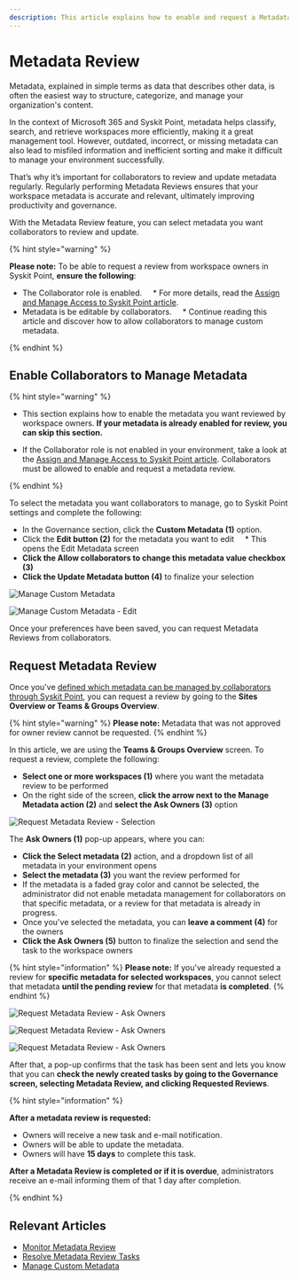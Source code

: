 ```yaml
---
description: This article explains how to enable and request a Metadata Review. 
---
```


# Metadata Review 

Metadata, explained in simple terms as data that describes other data, is often the easiest way to structure, categorize, and manage your organization's content. 

In the context of Microsoft 365 and Syskit Point, metadata helps classify, search, and retrieve workspaces more efficiently, making it a great management tool. However, outdated, incorrect, or missing metadata can also lead to misfiled information and inefficient sorting and make it difficult to manage your environment successfully. 

That’s why it’s important for collaborators to review and update metadata regularly. Regularly performing Metadata Reviews ensures that your workspace metadata is accurate and relevant, ultimately improving productivity and governance.

With the Metadata Review feature, you can select metadata you want collaborators to review and update. 

{% hint style="warning" %}

**Please note:** To be able to request a review from workspace owners in Syskit Point, **ensure the following**:
* The Collaborator role is enabled. 
    * For more details, read the [Assign and Manage Access to Syskit Point article](../../configuration/enable-role-based-access.md#syskit-point-collaborators-1).
* Metadata is be editable by collaborators. 
    * Continue reading this article and discover how to allow collaborators to manage custom metadata.

{% endhint %}

## Enable Collaborators to Manage Metadata

{% hint style="warning" %}
* This section explains how to enable the metadata you want reviewed by workspace owners. **If your metadata is already enabled for review, you can skip this section.**

* If the Collaborator role is not enabled in your environment, take a look at the [Assign and Manage Access to Syskit Point article](../../configuration/enable-role-based-access.md#syskit-point-collaborators-1). Collaborators must be allowed to enable and request a metadata review.  

{% endhint %}


To select the metadata you want collaborators to manage, go to Syskit Point settings and complete the following:

* In the Governance section, click the **Custom Metadata (1)** option. 
* Click the **Edit button (2)** for the metadata you want to edit
    * This opens the Edit Metadata screen
* **Click the Allow collaborators to change this metadata value checkbox (3)**
* **Click the Update Metadata button (4)** to finalize your selection 

![Manage Custom Metadata](../../.gitbook/assets/manage-metadata-review-custom.png)

![Manage Custom Metadata - Edit](../../.gitbook/assets/manage-metadata-review-edit.png)

Once your preferences have been saved, you can request Metadata Reviews from collaborators.


## Request Metadata Review

Once you've [defined which metadata can be managed by collaborators through Syskit Point](#enable-collaborators-to-manage-metadata), you can request a review by going to the **Sites Overview or Teams & Groups Overview**. 

{% hint style="warning" %}
**Please note:** Metadata that was not approved for owner review cannot be requested.
{% endhint %}

In this article, we are using the **Teams & Groups Overview** screen. To request a review, complete the following:

* **Select one or more workspaces (1)** where you want the metadata review to be performed
* On the right side of the screen, **click the arrow next to the Manage Metadata action (2)** and **select the Ask Owners (3)** option

![Request Metadata Review - Selection](../../.gitbook/assets/request-metadata-review-selection.png)

The **Ask Owners (1)** pop-up appears, where you can:

* **Click the Select metadata (2)** action, and a dropdown list of all metadata in your environment opens
* **Select the metadata (3)** you want the review performed for
 * If the metadata is a faded gray color and cannot be selected, the administrator did not enable metadata management for collaborators on that specific metadata, or a review for that metadata is already in progress.
* Once you've selected the metadata, you can **leave a comment (4)** for the owners 
* **Click the Ask Owners (5)** button to finalize the selection and send the task to the workspace owners

{% hint style="information" %}
**Please note:** If you've already requested a review for **specific metadata for selected workspaces**, you cannot select that metadata **until the pending review** for that metadata **is completed**.
{% endhint %}

![Request Metadata Review - Ask Owners](../../.gitbook/assets/request-metadata-review-ask-owners-1.png)

![Request Metadata Review - Ask Owners](../../.gitbook/assets/request-metadata-review-ask-owners-2.png)

![Request Metadata Review - Ask Owners](../../.gitbook/assets/request-metadata-review-ask-owners-3.png)

After that, a pop-up confirms that the task has been sent and lets you know that you can **check the newly created tasks by going to the Governance screen, selecting Metadata Review, and clicking Requested Reviews**. 

{% hint style="information" %}

**After a metadata review is requested:**
* Owners will receive a new task and e-mail notification.
* Owners will be able to update the metadata.
* Owners will have **15 days** to complete this task.

**After a Metadata Review is completed or if it is overdue**, administrators receive an e-mail informing them of that 1 day after completion.

{% endhint %}

## Relevant Articles 

* [Monitor Metadata Review](monitor-metadata-review.md)
* [Resolve Metadata Review Tasks](../../point-collaborators/resolve-governance-tasks/metadata-review.md)
* [Manage Custom Metadata](manage-custom-metadata.md)